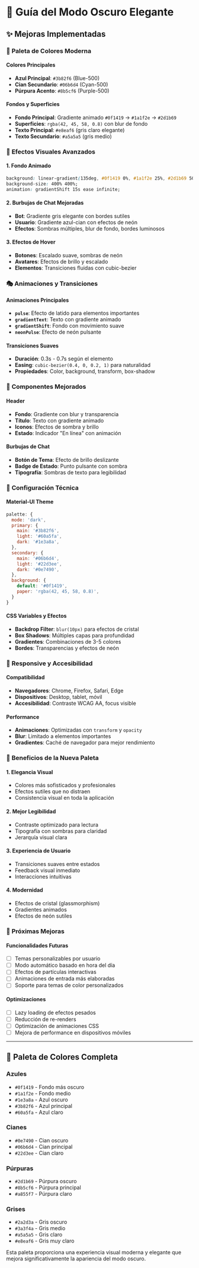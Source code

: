 # 🎨 Guía del Modo Oscuro Elegante

## ✨ Mejoras Implementadas

### 🎯 **Paleta de Colores Moderna**

#### **Colores Principales**
- **Azul Principal**: `#3b82f6` (Blue-500)
- **Cian Secundario**: `#06b6d4` (Cyan-500)
- **Púrpura Acento**: `#8b5cf6` (Purple-500)

#### **Fondos y Superficies**
- **Fondo Principal**: Gradiente animado `#0f1419` → `#1a1f2e` → `#2d1b69`
- **Superficies**: `rgba(42, 45, 58, 0.8)` con blur de fondo
- **Texto Principal**: `#e8eaf6` (gris claro elegante)
- **Texto Secundario**: `#a5a5a5` (gris medio)

### 🌟 **Efectos Visuales Avanzados**

#### **1. Fondo Animado**
```css
background: linear-gradient(135deg, #0f1419 0%, #1a1f2e 25%, #2d1b69 50%, #1a1f2e 75%, #0f1419 100%);
background-size: 400% 400%;
animation: gradientShift 15s ease infinite;
```

#### **2. Burbujas de Chat Mejoradas**
- **Bot**: Gradiente gris elegante con bordes sutiles
- **Usuario**: Gradiente azul-cian con efectos de neón
- **Efectos**: Sombras múltiples, blur de fondo, bordes luminosos

#### **3. Efectos de Hover**
- **Botones**: Escalado suave, sombras de neón
- **Avatares**: Efectos de brillo y escalado
- **Elementos**: Transiciones fluidas con cubic-bezier

### 🎭 **Animaciones y Transiciones**

#### **Animaciones Principales**
- **`pulse`**: Efecto de latido para elementos importantes
- **`gradientText`**: Texto con gradiente animado
- **`gradientShift`**: Fondo con movimiento suave
- **`neonPulse`**: Efecto de neón pulsante

#### **Transiciones Suaves**
- **Duración**: 0.3s - 0.7s según el elemento
- **Easing**: `cubic-bezier(0.4, 0, 0.2, 1)` para naturalidad
- **Propiedades**: Color, background, transform, box-shadow

### 🎨 **Componentes Mejorados**

#### **Header**
- **Fondo**: Gradiente con blur y transparencia
- **Título**: Texto con gradiente animado
- **Iconos**: Efectos de sombra y brillo
- **Estado**: Indicador "En línea" con animación

#### **Burbujas de Chat**
- **Botón de Tema**: Efecto de brillo deslizante
- **Badge de Estado**: Punto pulsante con sombra
- **Tipografía**: Sombras de texto para legibilidad

### 🔧 **Configuración Técnica**

#### **Material-UI Theme**
```javascript
palette: {
  mode: 'dark',
  primary: {
    main: '#3b82f6',
    light: '#60a5fa',
    dark: '#1e3a8a',
  },
  secondary: {
    main: '#06b6d4',
    light: '#22d3ee',
    dark: '#0e7490',
  },
  background: {
    default: '#0f1419',
    paper: 'rgba(42, 45, 58, 0.8)',
  }
}
```

#### **CSS Variables y Efectos**
- **Backdrop Filter**: `blur(10px)` para efectos de cristal
- **Box Shadows**: Múltiples capas para profundidad
- **Gradientes**: Combinaciones de 3-5 colores
- **Bordes**: Transparencias y efectos de neón

### 📱 **Responsive y Accesibilidad**

#### **Compatibilidad**
- **Navegadores**: Chrome, Firefox, Safari, Edge
- **Dispositivos**: Desktop, tablet, móvil
- **Accesibilidad**: Contraste WCAG AA, focus visible

#### **Performance**
- **Animaciones**: Optimizadas con `transform` y `opacity`
- **Blur**: Limitado a elementos importantes
- **Gradientes**: Caché de navegador para mejor rendimiento

### 🎯 **Beneficios de la Nueva Paleta**

#### **1. Elegancia Visual**
- Colores más sofisticados y profesionales
- Efectos sutiles que no distraen
- Consistencia visual en toda la aplicación

#### **2. Mejor Legibilidad**
- Contraste optimizado para lectura
- Tipografía con sombras para claridad
- Jerarquía visual clara

#### **3. Experiencia de Usuario**
- Transiciones suaves entre estados
- Feedback visual inmediato
- Interacciones intuitivas

#### **4. Modernidad**
- Efectos de cristal (glassmorphism)
- Gradientes animados
- Efectos de neón sutiles

### 🚀 **Próximas Mejoras**

#### **Funcionalidades Futuras**
- [ ] Temas personalizables por usuario
- [ ] Modo automático basado en hora del día
- [ ] Efectos de partículas interactivas
- [ ] Animaciones de entrada más elaboradas
- [ ] Soporte para temas de color personalizados

#### **Optimizaciones**
- [ ] Lazy loading de efectos pesados
- [ ] Reducción de re-renders
- [ ] Optimización de animaciones CSS
- [ ] Mejora de performance en dispositivos móviles

---

## 🎨 **Paleta de Colores Completa**

### **Azules**
- `#0f1419` - Fondo más oscuro
- `#1a1f2e` - Fondo medio
- `#1e3a8a` - Azul oscuro
- `#3b82f6` - Azul principal
- `#60a5fa` - Azul claro

### **Cianes**
- `#0e7490` - Cian oscuro
- `#06b6d4` - Cian principal
- `#22d3ee` - Cian claro

### **Púrpuras**
- `#2d1b69` - Púrpura oscuro
- `#8b5cf6` - Púrpura principal
- `#a855f7` - Púrpura claro

### **Grises**
- `#2a2d3a` - Gris oscuro
- `#3a3f4a` - Gris medio
- `#a5a5a5` - Gris claro
- `#e8eaf6` - Gris muy claro

Esta paleta proporciona una experiencia visual moderna y elegante que mejora significativamente la apariencia del modo oscuro. 